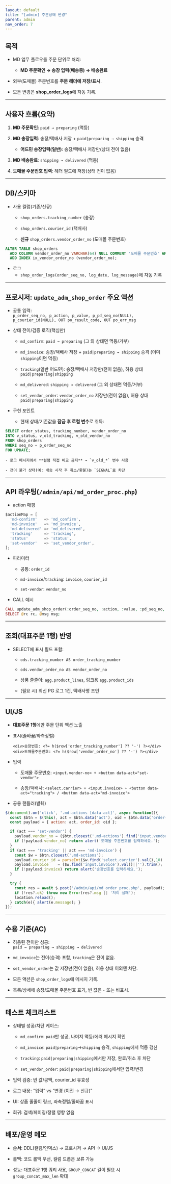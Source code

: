 ```yaml
---
layout: default
title: "[admin] 주문상태 변경"
parent: admin
nav_order: 7
---
```




## 목적

- MD 업무 플로우를 주문 단위로 처리:
    
    - **MD 주문확인 → 송장 입력(배송중) → 배송완료**
        
- 외부(도매몰) 주문번호를 **주문 헤더에 저장/표시**.
    
- 모든 변경은 **shop_order_logs**에 자동 기록.
    

---

## 사용자 흐름(요약)

1. **MD 주문확인**: `paid → preparing` (멱등)
    
2. **MD 송장입력**: 송장/택배사 저장 + `paid|preparing → shipping` 승격
    
    - **어드민 송장입력(일반)**: 송장/택배사 저장만(상태 전이 없음)
        
3. **MD 배송완료**: `shipping → delivered` (멱등)
    
4. **도매몰 주문번호 입력**: 헤더 필드에 저장(상태 전이 없음)
    

---

## DB/스키마

- 사용 컬럼(기존/신규)
    
    - `shop_orders.tracking_number` (송장)
        
    - `shop_orders.courier_id` (택배사)
        
    - **신규** `shop_orders.vendor_order_no` (도매몰 주문번호)

```sql
ALTER TABLE shop_orders
  ADD COLUMN vendor_order_no VARCHAR(64) NULL COMMENT '도매몰 주문번호' AFTER tracking_number,
  ADD INDEX ix_vendor_order_no (vendor_order_no);

```
        
        
- 로그    
    - `shop_order_logs(order_seq_no, log_date, log_message)`에 자동 기록
        

---

## 프로시저: `update_adm_shop_order` 주요 액션

- 공통 입력:  
    `p_order_seq_no, p_action, p_value, p_pd_seq_no(NULL), p_courier_id(NULL), OUT po_result_code, OUT po_err_msg`
    
- 상태 전이/검증 로직(핵심만)
    
    - `md_confirm`: `paid → preparing` (그 외 상태면 멱등/거부)
        
    - `md_invoice`: 송장/택배사 저장 + `paid|preparing → shipping` 승격 (이미 `shipping`이면 멱등)
        
    - `tracking`(일반 어드민): 송장/택배사 저장만(전이 없음), 허용 상태 `paid|preparing|shipping`
        
    - `md_delivered`: `shipping → delivered` (그 외 상태면 멱등/거부)
        
    - `set_vendor_order`: `vendor_order_no` 저장만(전이 없음), 허용 상태 `paid|preparing|shipping`
        
- 구현 포인트
    
    - 현재 상태/기존값을 **잠금 후 로컬 변수**로 취득:

```sql
SELECT order_status, tracking_number, vendor_order_no   
INTO v_status, v_old_tracking, v_old_vendor_no 
FROM shop_orders 
WHERE seq_no = p_order_seq_no 
FOR UPDATE;
```

        
    - 로그 메시지에서 **컬럼 직접 비교 금지** → `v_old_*` 변수 사용
        
    - 전이 불가 상태(예: 배송 시작 후 취소/환불)는 `SIGNAL`로 차단
        

---

## API 라우팅(`/admin/api/md_order_proc.php`)

- action 매핑

```sql
$actionMap = [
  'md-confirm'   => 'md_confirm',
  'md-invoice'   => 'md_invoice',
  'md-delivered' => 'md_delivered',
  'tracking'     => 'tracking',
  'status'       => 'status',
  'set-vendor'   => 'set_vendor_order',
];

```
    
    
- 파라미터
    
    - 공통: `order_id`
        
    - `md-invoice`/`tracking`: `invoice`, `courier_id`
        
    - `set-vendor`: `vendor_no`
        
- CALL 예시
```php
CALL update_adm_shop_order(:order_seq_no, :action, :value, :pd_seq_no, :courier_id, @rc, @msg);
SELECT @rc rc, @msg msg;

```
    
    
---

## 조회(대표주문 1행) 반영

- SELECT에 표시 필드 포함:
    
    - `ods.tracking_number AS order_tracking_number`
        
    - `ods.vendor_order_no AS vendor_order_no`
        
    - 상품 줄줄이: `agg.product_lines`, 링크용 `agg.product_ids`
        
    - (필요 시) 최신 PG 로그 1건, 택배사명 조인
        

---

## UI/JS

- **대표주문 1행**에만 주문 단위 액션 노출
    
- 표시(줄바꿈/좌측정렬)
    
    `<div>송장번호: <?= h($row['order_tracking_number'] ?? '-') ?></div> <div>도매몰주문번호: <?= h($row['vendor_order_no'] ?? '-') ?></div>`
    
- 입력
    
    - 도매몰 주문번호: `<input.vendor-no> + <button data-act="set-vendor">`
        
    - 송장/택배사: `<select.carrier> + <input.invoice> + <button data-act="tracking"> / <button data-act="md-invoice">`
        
- 공용 핸들러(발췌)
```js
$(document).on('click', '.md-actions [data-act]', async function(){
  const $btn = $(this), act = $btn.data('act'), oid = $btn.data('order-id');
  const payload = { action: act, order_id: oid };

  if (act === 'set-vendor') {
    payload.vendor_no = ($btn.closest('.md-actions').find('input.vendor-no').val()||'').trim();
    if (!payload.vendor_no) return alert('도매몰 주문번호를 입력하세요.');
  }
  if (act === 'tracking' || act === 'md-invoice') {
    const $w = $btn.closest('.md-actions');
    payload.courier_id = parseInt($w.find('select.carrier').val(),10) || null;
    payload.invoice    = ($w.find('input.invoice').val()||'').trim();
    if (!payload.invoice) return alert('송장번호를 입력하세요.');
  }

  try {
    const res = await $.post('/admin/api/md_order_proc.php', payload);
    if (!res?.ok) throw new Error(res?.msg || '처리 실패');
    location.reload();
  } catch(e){ alert(e.message); }
});

```
    
    

---

## 수용 기준(AC)

- 허용된 전이만 성공:  
    `paid → preparing → shipping → delivered`
    
- `md_invoice`는 전이(승격) 포함, `tracking`은 전이 없음.
    
- `set_vendor_order`는 값 저장만(전이 없음), 허용 상태 이외엔 차단.
    
- 모든 액션은 `shop_order_logs`에 메시지 기록.
    
- 목록/상세에 송장/도매몰 주문번호 표기, 빈 값은 `-` 또는 비표시.
    

---

## 테스트 체크리스트

- 상태별 성공/차단 케이스:
    
    - `md_confirm`: `paid`만 성공, 나머지 멱등/에러 메시지 확인
        
    - `md_invoice`: `paid|preparing`→`shipping` 승격, `shipping`에서 멱등 갱신
        
    - `tracking`: `paid|preparing|shipping`에서만 저장, 완료/취소 후 차단
        
    - `set_vendor_order`: `paid|preparing|shipping`에서만 입력/변경
        
- 입력 검증: 빈 값/공백, courier_id 유효성
    
- 로그 내용: “입력” vs “변경 (이전 → 신규)”
    
- UI: 상품 줄줄이 링크, 좌측정렬/줄바꿈 표시
    
- 회귀: 검색/페이징/정렬 영향 없음
    

---

## 배포/운영 메모

- **순서**: DDL(컬럼/인덱스) → 프로시저 → API → UI/JS
    
- 롤백: 코드 롤백 우선, 컬럼 드롭은 보류 가능
    
- 성능: 대표주문 1행 쿼리 사용, `GROUP_CONCAT` 길이 필요 시 `group_concat_max_len` 확대